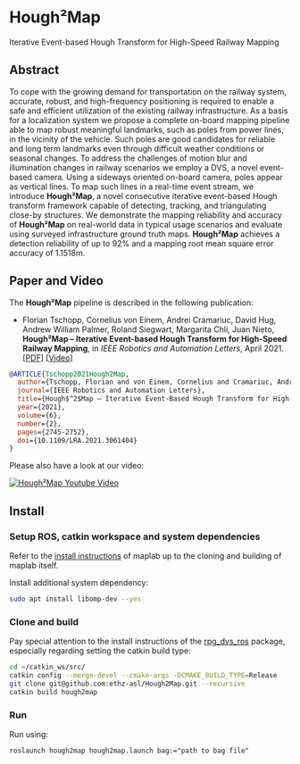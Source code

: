 # Hough²Map
Iterative Event-based Hough Transform for High-Speed Railway Mapping



## Abstract

To cope with the growing demand for transportation on the railway system, accurate, robust, and high-frequency positioning is required to enable a safe and efficient utilization of the existing railway infrastructure.
As a basis for a localization system we propose a complete on-board mapping pipeline able to map robust meaningful landmarks, such as poles from power lines, in the vicinity of the vehicle.
Such poles are good candidates for reliable and long term landmarks even through difficult weather conditions or seasonal changes.
To address the challenges of motion blur and illumination changes in railway scenarios we employ a DVS, a novel event-based camera.
Using a sideways oriented on-board camera, poles appear as vertical lines.
To map such lines in a real-time event stream, we introduce **Hough²Map**, a novel consecutive iterative event-based Hough transform framework capable of detecting, tracking, and triangulating close-by structures.
We demonstrate the mapping reliability and accuracy of **Hough²Map** on real-world data in typical usage scenarios and evaluate using surveyed infrastructure ground truth maps.
**Hough²Map** achieves a detection reliability of up to 92% and a mapping root mean square error accuracy of 1.1518m.




## Paper and Video

The **Hough²Map** pipeline is described in the following publication:

- Florian Tschopp, Cornelius von Einem, Andrei Cramariuc, David Hug, Andrew William Palmer, Roland Siegwart, Margarita Chli, Juan Nieto, **Hough²Map – Iterative Event-based Hough Transform for High-Speed Railway Mapping**, in _IEEE Robotics and Automation Letters_, April 2021. [[PDF](https://arxiv.org/pdf/2102.08145.pdf)] [[Video](https://www.youtube.com/watch?v=YPSiODVzD-I)]


```bibtex
@ARTICLE{Tschopp2021Hough2Map,  
  author={Tschopp, Florian and von Einem, Cornelius and Cramariuc, Andrei and Hug, David and Palmer, Andrew William and Siegwart, Roland and Chli, Margarita and Nieto, Juan},  
  journal={IEEE Robotics and Automation Letters},   
  title={Hough$^2$Map – Iterative Event-Based Hough Transform for High-Speed Railway Mapping},   
  year={2021},  
  volume={6},  
  number={2},  
  pages={2745-2752},  
  doi={10.1109/LRA.2021.3061404}
}
```

Please also have a look at our video:

[![Hough²Map Youtube Video](http://img.youtube.com/vi/YPSiODVzD-I/0.jpg)](http://www.youtube.com/watch?v=YPSiODVzD-I)

## Install

### Setup ROS, catkin workspace and system dependencies
Refer to the [install instructions](https://maplab.asl.ethz.ch/docs/develop/pages/installation/A_Installation-Ubuntu.html#manual-installation) of maplab up to the cloning and building of maplab itself.

Install additional system dependency:
```bash
sudo apt install libomp-dev --yes

```
### Clone and build
Pay special attention to the install instructions of the [rpg_dvs_ros](https://github.com/uzh-rpg/rpg_dvs_ros) package, especially regarding setting the catkin build type:

```bash
cd ~/catkin_ws/src/
catkin config --merge-devel --cmake-args -DCMAKE_BUILD_TYPE=Release
git clone git@github.com:ethz-asl/Hough2Map.git --recursive
catkin build hough2map
```

### Run
Run using:
```
roslaunch hough2map hough2map.launch bag:="path to bag file"
```
